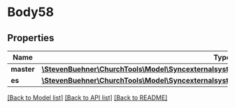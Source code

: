 # Body58

## Properties
Name | Type | Description | Notes
------------ | ------------- | ------------- | -------------
**master** | [**\StevenBuehner\ChurchTools\Model\SyncexternalsystemsexternalSystemIdjobconfigsjobIdfilterMaster[]**](SyncexternalsystemsexternalSystemIdjobconfigsjobIdfilterMaster.md) |  | 
**es** | [**\StevenBuehner\ChurchTools\Model\SyncexternalsystemsexternalSystemIdjobconfigsjobIdfilterMaster[]**](SyncexternalsystemsexternalSystemIdjobconfigsjobIdfilterMaster.md) |  | 

[[Back to Model list]](../../README.md#documentation-for-models) [[Back to API list]](../../README.md#documentation-for-api-endpoints) [[Back to README]](../../README.md)

